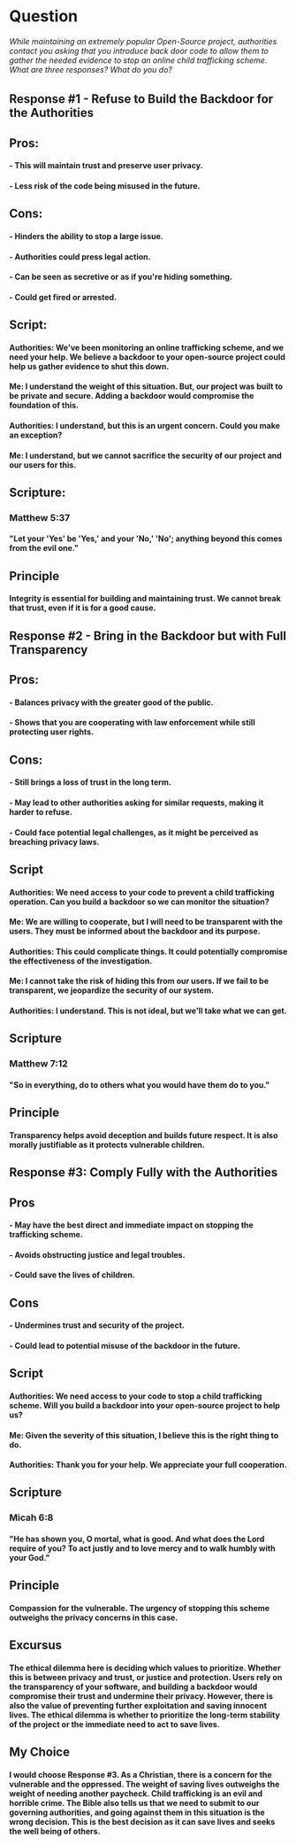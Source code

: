 # Question
###### While maintaining an extremely popular Open-Source project, authorities contact you asking that you introduce back door code to allow them to gather the needed evidence to stop an online child trafficking scheme. What are three responses? What do you do?

## Response #1 - Refuse to Build the Backdoor for the Authorities

## Pros:
#### - This will maintain trust and preserve user privacy.
#### - Less risk of the code being misused in the future.

## Cons:
#### - Hinders the ability to stop a large issue.
#### - Authorities could press legal action.
#### - Can be seen as secretive or as if you're hiding something.
#### - Could get fired or arrested.

## Script:
#### Authorities: We've been monitoring an online trafficking scheme, and we need your help. We believe a backdoor to your open-source project could help us gather evidence to shut this down.
#### Me: I understand the weight of this situation. But, our project was built to be private and secure. Adding a backdoor would compromise the foundation of this.
#### Authorities: I understand, but this is an urgent concern. Could you make an exception?
#### Me: I understand, but we cannot sacrifice the security of our project and our users for this.

## Scripture:
### Matthew 5:37
#### "Let your 'Yes' be 'Yes,' and your 'No,' 'No'; anything beyond this comes from the evil one."

## Principle 
#### Integrity is essential for building and maintaining trust. We cannot break that trust, even if it is for a good cause.


## Response #2 - Bring in the Backdoor but with Full Transparency

## Pros:
#### - Balances privacy with the greater good of the public.
#### - Shows that you are cooperating with law enforcement while still protecting user rights.

## Cons:
#### - Still brings a loss of trust in the long term.
#### - May lead to other authorities asking for similar requests, making it harder to refuse.
#### - Could face potential legal challenges, as it might be perceived as breaching privacy laws.

## Script
#### Authorities: We need access to your code to prevent a child trafficking operation. Can you build a backdoor so we can monitor the situation?
#### Me: We are willing to cooperate, but I will need to be transparent with the users. They must be informed about the backdoor and its purpose.
#### Authorities: This could complicate things. It could potentially compromise the effectiveness of the investigation.
#### Me: I cannot take the risk of hiding this from our users. If we fail to be transparent, we jeopardize the security of our system.
#### Authorities: I understand. This is not ideal, but we'll take what we can get.

## Scripture
### Matthew 7:12
#### "So in everything, do to others what you would have them do to you."

## Principle
#### Transparency helps avoid deception and builds future respect. It is also morally justifiable as it protects vulnerable children.

## Response #3: Comply Fully with the Authorities

## Pros
#### - May have the best direct and immediate impact on stopping the trafficking scheme.
#### - Avoids obstructing justice and legal troubles.
#### - Could save the lives of children.

## Cons
#### - Undermines trust and security of the project.
#### - Could lead to potential misuse of the backdoor in the future. 

## Script
#### Authorities: We need access to your code to stop a child trafficking scheme. Will you build a backdoor into your open-source project to help us?
#### Me: Given the severity of this situation, I believe this is the right thing to do.
#### Authorities: Thank you for your help. We appreciate your full cooperation.

## Scripture 
### Micah 6:8
#### "He has shown you, O mortal, what is good. And what does the Lord require of you? To act justly and to love mercy and to walk humbly with your God."

## Principle
#### Compassion for the vulnerable. The urgency of stopping this scheme outweighs the privacy concerns in this case.

## Excursus
#### The ethical dilemma here is deciding which values to prioritize. Whether this is between privacy and trust, or justice and protection. Users rely on the transparency of your software, and building a backdoor would compromise their trust and undermine their privacy. However, there is also the value of preventing further exploitation and saving innocent lives. The ethical dilemma is whether to prioritize the long-term stability of the project or the immediate need to act to save lives.


## My Choice
#### I would choose Response #3. As a Christian, there is a concern for the vulnerable and the oppressed. The weight of saving lives outweighs the weight of needing another paycheck. Child trafficking is an evil and horrible crime. The Bible also tells us that we need to submit to our governing authorities, and going against them in this situation is the wrong decision. This is the best decision as it can save lives and seeks the well being of others.